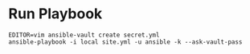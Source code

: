 # Run Playbook
```
EDITOR=vim ansible-vault create secret.yml
ansible-playbook -i local site.yml -u ansible -k --ask-vault-pass
```
